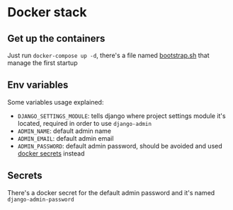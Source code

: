 # Docker stack

## Get up the containers

Just run `docker-compose up -d`, there's a file named [bootstrap.sh](../src/federica_crawler/bootstrap.sh) that manage the first startup

## Env variables

Some variables usage explained:

* `DJANGO_SETTINGS_MODULE`: tells django where project settings module it's located, required in order to use `django-admin`
* `ADMIN_NAME`: default admin name
* `ADMIN_EMAIL`: default admin email
* `ADMIN_PASSWORD`: default admin password, should be avoided and used [docker secrets](#secrets) instead

## Secrets

There's a docker secret for the default admin password and it's named `django-admin-password`
